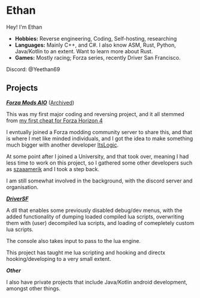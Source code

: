 # Ethan

Hey! I'm Ethan
- **Hobbies:** Reverse engineering, Coding, Self-hosting, researching
- **Languages:** Mainly C++, and C#. I also know ASM, Rust, Python, Java/Kotlin to an extent. Want to learn more about Rust.
- **Games:** Mostly racing; Forza series, recently Driver San Francisco.

Discord: @Yeethan69
## Projects
***[Forza Mods AIO](https://github.com/ForzaMods/Forza-Mods-AIO)*** ([Archived](https://github.com/ForzaMods/AIO))

This was my first major coding and reversing project, and it all stemmed from [my first cheat for Forza Horizon 4](https://www.unknowncheats.me/forum/other-games/415227-fh4-speed-hack.html)

I evntually joined a Forza modding community server to share this, and that is where I met like minded individuals, and I got the idea to make something much bigger with another developer [ItsLogic](https://github.com/ItsLogic).

At some point after I joined a University, and that took over, meaning I had less time to work on this project, so I gathered some other developers such as [szaaamerik](https://github.com/szaaamerik) and I took a step back.

I am still somewhat involved in the background, with the discord server and organisation.

***[DriverSF](https://github.com/Yeethan69/DriverSF)***

A dll that enables some previously disabled debug/dev menus, with the added functionality of dumping loaded compiled lua scripts, overwriting them with (user) decompiled lua scripts, and loading of comepletely custom lua scripts.

The console also takes input to pass to the lua engine.

This project has taught me lua scripting and hooking and directx hooking/developing to a very small extent.

***Other***

I also have private projects that include Java/Kotlin android development, amongst other things. 
